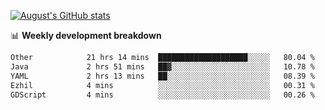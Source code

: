 
[![August's GitHub stats](https://github-readme-stats.vercel.app/api?username=zou-weidong&show_icons=true&theme=radical)](https://github.com/zou-weidong)


📊 **Weekly development breakdown**
<!--START_SECTION:waka-->

```txt
Other            21 hrs 14 mins  ████████████████████░░░░░   80.04 %
Java             2 hrs 51 mins   ██▓░░░░░░░░░░░░░░░░░░░░░░   10.78 %
YAML             2 hrs 13 mins   ██░░░░░░░░░░░░░░░░░░░░░░░   08.39 %
Ezhil            4 mins          ░░░░░░░░░░░░░░░░░░░░░░░░░   00.31 %
GDScript         4 mins          ░░░░░░░░░░░░░░░░░░░░░░░░░   00.26 %
```

<!--END_SECTION:waka-->
